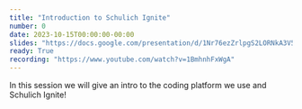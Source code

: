 ```yaml
---
title: "Introduction to Schulich Ignite"
number: 0
date: 2023-10-15T00:00:00-00:00
slides: "https://docs.google.com/presentation/d/1Nr76ezZrlpgS2LORNkA3V5H8pb_xpqrU1NYV8n1ImHY/edit?usp=sharing"
ready: True
recording: "https://www.youtube.com/watch?v=1BmhnhFxWgA"
---
```


In this session we will give an intro to the coding platform we use and Schulich Ignite!
